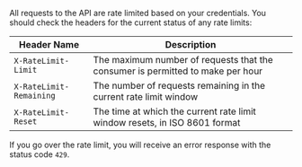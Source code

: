 All requests to the API are rate limited based on your credentials. You should check the headers for the current
status of any rate limits:

Header Name | Description
--- | ---
`X-RateLimit-Limit` | The maximum number of requests that the consumer is permitted to make per hour
`X-RateLimit-Remaining` | The number of requests remaining in the current rate limit window
`X-RateLimit-Reset` | The time at which the current rate limit window resets, in ISO 8601 format

If you go over the rate limit, you will receive an error response with the status code `429`.